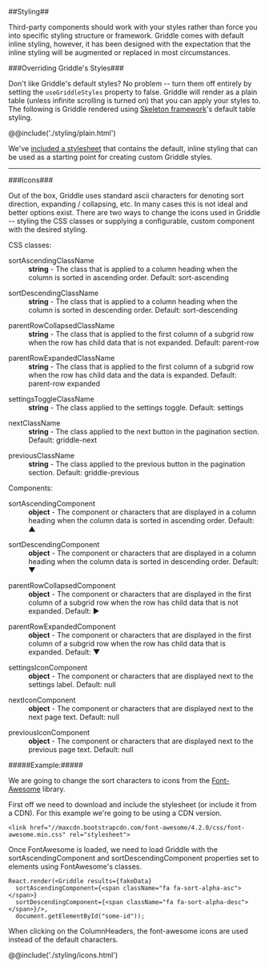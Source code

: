 ##Styling##

Third-party components should work with your styles rather than force you into specific styling structure or framework. Griddle comes with default inline styling, however, it has been designed with the expectation that the inline styling will be augmented or replaced in most circumstances.


###Overriding Griddle's Styles###

Don't like Griddle's default styles? No problem -- turn them off entirely by setting the `useGriddleStyles` property to false. Griddle will render as a plain table (unless infinite scrolling is turned on) that you can apply your styles to. The following is Griddle rendered using [Skeleton framework](http://getskeleton.com/)'s default table styling.

@@include('./styling/plain.html')

We've [included a stylesheet](styles/griddle.css) that contains the default, inline styling that can be used as a starting point for creating custom Griddle styles.

<hr />

###Icons###

Out of the box, Griddle uses standard ascii characters for denoting sort direction, expanding / collapsing, etc. In many cases this is not ideal and better options exist. There are two ways to change the icons used in Griddle -- styling the CSS classes or supplying a configurable, custom component with the desired styling.

CSS classes:

<dl>
  <dt>sortAscendingClassName</dt>
  <dd><strong>string</strong> - The class that is applied to a column heading when the column is sorted in ascending order. Default: sort-ascending</dd>
</dl>

<dl>
  <dt>sortDescendingClassName</dt>
  <dd><strong>string</strong> - The class that is applied to a column heading when the column is sorted in descending order. Default: sort-descending</dd>
</dl>

<dl>
  <dt>parentRowCollapsedClassName</dt>
  <dd><strong>string</strong> - The class that is applied to the first column of a subgrid row when the row has child data that is not expanded. Default: parent-row</dd>
</dl>

<dl>
  <dt>parentRowExpandedClassName</dt>
  <dd><strong>string</strong> - The class that is applied to the first column of a subgrid row when the row has child data and the data is expanded. Default: parent-row expanded</dd>
</dl>

<dl>
  <dt>settingsToggleClassName</dt>
  <dd><strong>string</strong> - The class applied to the settings toggle. Default: settings</dd>
</dl>

<dl>
  <dt>nextClassName</dt>
  <dd><strong>string</strong> - The class applied to the next button in the pagination section. Default: griddle-next</dd>
</dl>

<dl>
  <dt>previousClassName</dt>
  <dd><strong>string</strong> - The class applied to the previous button in the pagination section. Default: griddle-previous</dd>
</dl>

Components:

<dl>
<dt>sortAscendingComponent</dt>
<dd><strong>object</strong> - The component or characters that are displayed in a column heading when the column data is sorted in ascending order. Default: ▲</dd>
</dl>

<dl>
<dt>sortDescendingComponent</dt>
<dd><strong>object</strong> - The component or characters that are displayed in a column heading when the column data is sorted in descending order. Default: ▼</dd>
</dl>

<dl>
<dt>parentRowCollapsedComponent</dt>
<dd><strong>object</strong> - The component or characters that are displayed in the first column of a subgrid row when the row has child data that is not expanded. Default: ▶</dd>
</dl>

<dl>
<dt>parentRowExpandedComponent</dt>
<dd><strong>object</strong> - The component or characters that are displayed in the first column of a subgrid row when the row has child data that is expanded. Default: ▼</dd>
</dl>

<dl>
<dt>settingsIconComponent</dt>
<dd><strong>object</strong> - The component or characters that are displayed next to the settings label. Default: null
</dl>

<dl>
<dt>nextIconComponent</dt>
<dd><strong>object</strong> - The component or characters that are displayed next to the next page text. Default: null</dd>
</dl>

<dl>
<dt>previousIconComponent</dt>
<dd><strong>object</strong> - The component or characters that are displayed next to the previous page text. Default: null</dd>
</dl>

#####Example:#####

We are going to change the sort characters to icons from the [Font-Awesome](http://fortawesome.github.io/Font-Awesome/) library.

First off we need to download and include the stylesheet (or include it from a CDN). For this example we're going to be using a CDN version.

```
<link href="//maxcdn.bootstrapcdn.com/font-awesome/4.2.0/css/font-awesome.min.css" rel="stylesheet">
```

Once FontAwesome is loaded, we need to load Griddle with the sortAscendingComponent and sortDescendingComponent properties set to elements using FontAwesome's classes.

```
React.render(<Griddle results={fakeData}
  sortAscendingComponent={<span className="fa fa-sort-alpha-asc"></span>}
  sortDescendingComponent={<span className="fa fa-sort-alpha-desc"></span>}/>,
  document.getElementById("some-id"));
```

When clicking on the ColumnHeaders, the font-awesome icons are used instead of the default characters.

@@include('./styling/icons.html')
